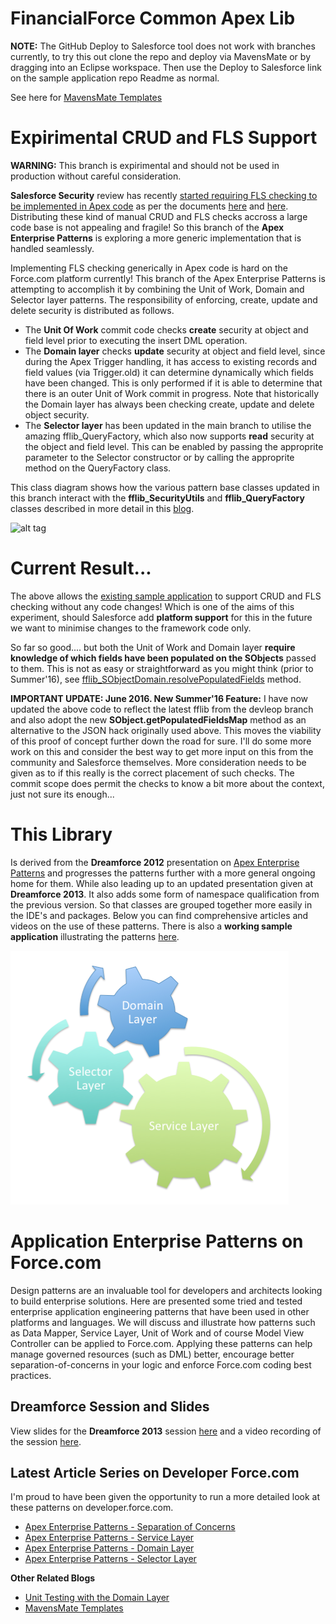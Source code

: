 FinancialForce Common Apex Lib
==============================

**NOTE:** The GitHub Deploy to Salesforce tool does not work with branches currently, to try this out clone the repo and deploy via MavensMate or by dragging into an Eclipse workspace. Then use the Deploy to Salesforce link on the sample application repo Readme as normal.

See here for [MavensMate Templates](http://andyinthecloud.com/2014/05/23/mavensmate-templates-and-apex-enterprise-patterns/)

Expirimental CRUD and FLS Support
=================================

**WARNING:** This branch is expirimental and should not be used in production without careful consideration. 

**Salesforce Security** review has recently [started requiring FLS checking to be implemented in Apex code](https://developer.salesforce.com/forums/?id=906F00000009JFXIA2) as per the documents [here](https://developer.salesforce.com/page/Enforcing_CRUD_and_FLS) and [here](https://developer.salesforce.com/page/Testing_CRUD_and_FLS_Enforcement). Distributing these kind of manual CRUD and FLS checks accross a large code base is not appealing and fragile! So this branch of the **Apex Enterprise Patterns** is exploring a more generic implementation that is handled seamlessly. 

Implementing FLS checking generically in Apex code is hard on the Force.com platform currently! This branch of the Apex Enterprise Patterns is attempting to accomplish it by combining the Unit of Work, Domain and Selector layer patterns. The responsibility of enforcing, create, update and delete security is distributed as follows. 

- The **Unit Of Work** commit code checks **create** security at object and field level prior to executing the insert DML operation. 
- The **Domain layer** checks **update** security at object and field level, since during the Apex Trigger handling, it has access to existing records and field values (via Trigger.old) it can determine dynamically which fields have been changed. This is only performed if it is able to determine that there is an outer Unit of Work commit in progress. Note that historically the Domain layer has always been checking create, update and delete object security.
- The **Selector layer** has been updated in the main branch to utilise the amazing fflib_QueryFactory, which also now supports **read** security at the object and field level. This can be enabled by passing the approprite parameter to the Selector constructor or by calling the approprite method on the QueryFactory class.

This class diagram shows how the various pattern base classes updated in this branch interact with the **fflib_SecurityUtils** and **fflib_QueryFactory** classes described in more detail in this [blog](http://andyinthecloud.com/2014/06/28/financialforce-apex-common-updates/).

![alt tag](https://andrewfawcett.files.wordpress.com/2014/06/flspocclassdiagram.png)

**Current Result...**
=====================

The above allows the [existing sample application](https://github.com/financialforcedev/fflib-apex-common-samplecode) to support CRUD and FLS checking without any code changes! Which is one of the aims of this experiment, should Salesforce add **platform support** for this in the future we want to minimise changes to the framework code only.

So far so good.... but both the Unit of Work and Domain layer **require knowledge of which fields have been populated on the SObjects** passed to them. This is not as easy or straightforward as you might think (prior to Summer'16), see [fflib_SObjectDomain.resolvePopulatedFields](https://github.com/financialforcedev/fflib-apex-common/blob/fls-support-experiment/fflib/src/classes/fflib_SObjectDomain.cls#L326) method.

**IMPORTANT UPDATE: June 2016. New Summer'16 Feature:** I have now updated the above code to reflect the latest fflib from the devleop branch and also adopt the new **SObject.getPopulatedFieldsMap** method as an alternative to the JSON hack originally used above. This moves the viability of this proof of concept further down the road for sure. I'll do some more work on this and consider the best way to get more input on this from the community and Salesforce themselves. More consideration needs to be given as to if this really is the correct placement of such checks. The commit scope does permit the checks to know a bit more about the context, just not sure its enough...

This Library
============

Is derived from the **Dreamforce 2012** presentation on [Apex Enterprise Patterns](https://github.com/financialforcedev/df12-apex-enterprise-patterns) and progresses the patterns further with a more general ongoing home for them. While also leading up to an updated presentation given at **Dreamforce 2013**. It also adds some form of namespace qualification from the previous version. So that classes are grouped together more easily in the IDE's and packages. Below you can find comprehensive articles and videos on the use of these patterns. There is also a **working sample application** illustrating the patterns [here](https://github.com/financialforcedev/fflib-apex-common-samplecode).

![Alt text](/images/patternsturning.png "Optional title")

Application Enterprise Patterns on Force.com
============================================

Design patterns are an invaluable tool for developers and architects looking to build enterprise solutions. Here are presented some tried and tested enterprise application engineering patterns that have been used in other platforms and languages. We will discuss and illustrate how patterns such as Data Mapper, Service Layer, Unit of Work and of course Model View Controller can be applied to Force.com. Applying these patterns can help manage governed resources (such as DML) better, encourage better separation-of-concerns in your logic and enforce Force.com coding best practices.

Dreamforce Session and Slides
-----------------------------

View slides for the  **Dreamforce 2013** session [here](https://docs.google.com/file/d/0B6brfGow3cD8RVVYc1dCX2s0S1E/edit) and a video recording of the session [here](http://www.youtube.com/watch?v=qlq46AEAlLI).

Latest Article Series on Developer Force.com
--------------------------------------------

I'm proud to have been given the opportunity to run a more detailed look at these patterns on developer.force.com. 

- [Apex Enterprise Patterns - Separation of Concerns](http://wiki.developerforce.com/page/Apex_Enterprise_Patterns_-_Separation_of_Concerns)
- [Apex Enterprise Patterns - Service Layer](http://wiki.developerforce.com/page/Apex_Enterprise_Patterns_-_Service_Layer)
- [Apex Enterprise Patterns - Domain Layer](http://wiki.developerforce.com/page/Apex_Enterprise_Patterns_-_Domain_Layer)
- [Apex Enterprise Patterns - Selector Layer](https://github.com/financialforcedev/df12-apex-enterprise-patterns#data-mapper-selector)

**Other Related Blogs**

- [Unit Testing with the Domain Layer](http://andyinthecloud.com/2014/03/23/unit-testing-with-the-domain-layer/)
- [MavensMate Templates](http://andyinthecloud.com/2014/05/23/mavensmate-templates-and-apex-enterprise-patterns/)

